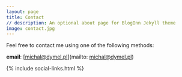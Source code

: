 ```yaml
---
layout: page
title: Contact 
// description: An optional about page for BlogInn Jekyll theme
image: contact.jpg
---
```

Feel free to contact me using one of the following methods: 

**email**: [michal@dymel.pl](mailto: michal@dymel.pl)

<div>
    {% include social-links.html %}
</div><!-- .social-links -->